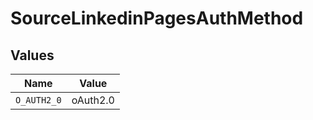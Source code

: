 # SourceLinkedinPagesAuthMethod


## Values

| Name        | Value       |
| ----------- | ----------- |
| `O_AUTH2_0` | oAuth2.0    |